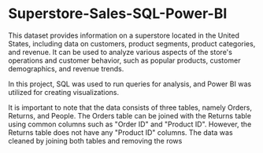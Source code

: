 # Superstore-Sales-SQL-Power-BI
This dataset provides information on a superstore located in the United States, including data on customers, product segments, product categories, and revenue. It can be used to analyze various aspects of the store's operations and customer behavior, such as popular products, customer demographics, and revenue trends.

In this project, SQL was used to run queries for analysis, and Power BI was utilized for creating visualizations.

It is important to note that the data consists of three tables, namely Orders, Returns, and People. The Orders table can be joined with the Returns table using common columns such as "Order ID" and "Product ID". However, the Returns table does not have any "Product ID" columns. The data was cleaned by joining both tables and removing the rows
